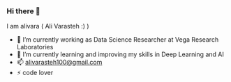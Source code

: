### Hi there 👋
I am alivara ( Ali Varasteh :) )

- 🔭 I’m currently working as Data Science Researcher at Vega Research Laboratories 
- 🌱 I’m currently learning and improving my skills in Deep Learning and AI 
- 📫 alivarasteh100@gmail.com
- ⚡ code lover

